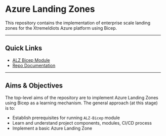 # Azure Landing Zones

This repository contains the implementation of enterprise scale landing zones for the XtremeIdiots Azure platform using Bicep.

---

## Quick Links

* [ALZ Bicep Module](https://github.com/Azure/ALZ-Bicep)
* [Repo Documentation](./docs/index.md)

---

## Aims & Objectives

The top-level aims of the repository are to implement Azure Landing Zones using Bicep as a learning mechanism. The general approach (at this stage) is to:

* Establish prerequisites for running `ALZ-Bicep` module
* Learn and understand project components, modules, CI/CD process
* Implement a basic Azure Landing Zone
